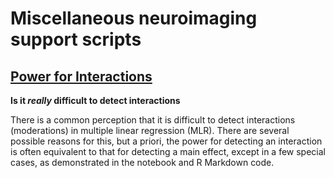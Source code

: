 # Miscellaneous neuroimaging support scripts

## [Power for Interactions](https://github.com/MRC-CBU/miscellaneous/tree/master/power-for-interactions)

**Is it *really* difficult to detect interactions**


There is a common perception that it is difficult to detect interactions (moderations) in multiple linear regression (MLR). There are several possible reasons for this, but a priori, the power for detecting an interaction is often equivalent to that for detecting a main effect, except in a few special cases, as demonstrated in the notebook and R Markdown code.
